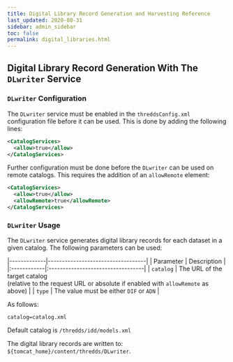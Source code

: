 ```yaml
---
title: Digital Library Record Generation and Harvesting Reference
last_updated: 2020-08-31
sidebar: admin_sidebar
toc: false
permalink: digital_libraries.html
---
```



## Digital Library Record Generation With The `DLwriter` Service

### `DLwriter` Configuration

The `DLwriter` service must be enabled in the `threddsConfig.xml` configuration file before it can be used. 
This is done by adding the following lines:

~~~xml
<CatalogServices>
  <allow>true</allow>
</CatalogServices>
~~~

Further configuration must be done before the `DLwriter` can be used on remote catalogs. 
This requires the addition of an `allowRemote` element:

~~~xml
<CatalogServices>
  <allow>true</allow>
  <allowRemote>true</allowRemote>
</CatalogServices>
~~~

### `DLwriter` Usage

The `DLwriter` service generates digital library records for each dataset in a given catalog. 
The following parameters can be used:

|-------------|-----------------------------------|
| Parameter   | Description                       |
|:------------|:----------------------------------|
| `catalog`   | The URL of the target catalog<br> (relative to the request URL or absolute if enabled with `allowRemote` as above) |
| `type`      | The value must be either `DIF` or `ADN` |

As follows:

`catalog=catalog.xml`

Default catalog is `/thredds/idd/models.xml`

The digital library records are written to: `${tomcat_home}/content/thredds/DLwriter`.